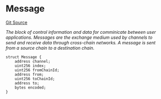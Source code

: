 # Message
[Git Source](https://github.com/darwinia-network/ORMP/blob/5d245763e88118b1bc6b2cfd18dc541a2fe3481d/src/Common.sol)

*The block of control information and data for comminicate
between user applications. Messages are the exchange medium
used by channels to send and receive data through cross-chain networks.
A message is sent from a source chain to a destination chain.*


```solidity
struct Message {
    address channel;
    uint256 index;
    uint256 fromChainId;
    address from;
    uint256 toChainId;
    address to;
    bytes encoded;
}
```

